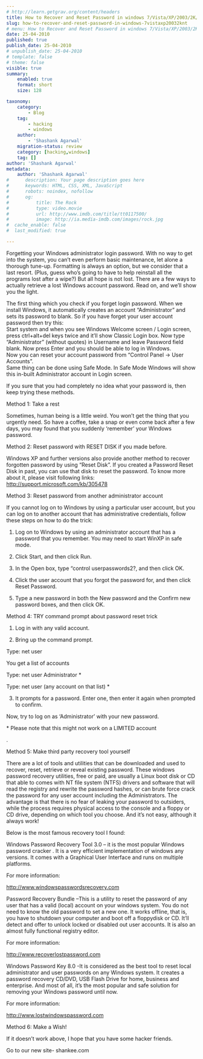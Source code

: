 ```yaml
---
# http://learn.getgrav.org/content/headers
title: How to Recover and Reset Password in windows 7/Vista/XP/2003/2K/NT
slug: how-to-recover-and-reset-password-in-windows-7vistaxp20032knt
# menu: How to Recover and Reset Password in windows 7/Vista/XP/2003/2K/NT
date: 25-04-2010
published: true
publish_date: 25-04-2010
# unpublish_date: 25-04-2010
# template: false
# theme: false
visible: true
summary:
    enabled: true
    format: short
    size: 128

taxonomy:
    category:
        - Blog
    tag:
        - hacking
        - windows
    author:
        - 'Shashank Agarwal'
    migration-status: review
    category: [hacking,windows]
    tag: []
author: 'Shashank Agarwal'
metadata:
    author: 'Shashank Agarwal'
#      description: Your page description goes here
#      keywords: HTML, CSS, XML, JavaScript
#      robots: noindex, nofollow
#      og:
#          title: The Rock
#          type: video.movie
#          url: http://www.imdb.com/title/tt0117500/
#          image: http://ia.media-imdb.com/images/rock.jpg
#  cache_enable: false
#  last_modified: true

---
```


Forgetting your Windows administrator login password. With no way to get into the system, you can’t even perform basic maintenance, let alone a thorough tune-up. Formatting is always an option, but we consider that a last resort. (Plus, guess who’s going to have to help reinstall all the programs lost after a wipe?) But all hope is not lost. There are a few ways to actually retrieve a lost Windows account password. Read on, and we’ll show you the light.

The first thing which you check if you forget login password. When we install Windows, it automatically creates an account “Administrator” and sets its password to blank. So if you have forget your user account password then try this:  
Start system and when you see Windows Welcome screen / Login screen, press ctrl+alt+del keys twice and it’ll show Classic Login box. Now type “Administrator” (without quotes) in Username and leave Password field blank. Now press Enter and you should be able to log in Windows.  
Now you can reset your account password from “Control Panel -> User Accounts”.  
Same thing can be done using Safe Mode. In Safe Mode Windows will show this in-built Administrator account in Login screen.

If you sure that you had completely no idea what your password is, then keep trying these methods.

Method 1: Take a rest

Sometimes, human being is a little weird. You won’t get the thing that you urgently need. So have a coffee, take a snap or even come back after a few days, you may found that you suddenly ‘remember’ your Windows password.

Method 2: Reset password with RESET DISK if you made before.

Windows XP and further versions also provide another method to recover forgotten password by using “Reset Disk”. If you created a Password Reset Disk in past, you can use that disk to reset the password. To know more about it, please visit following links:  
http://support.microsoft.com/kb/305478

Method 3: Reset password from another administrator account

If you cannot log on to Windows by using a particular user account, but you can log on to another account that has administrative credentials, follow these steps on how to do the trick:

1. Log on to Windows by using an administrator account that has a password that you remember. You may need to start WinXP in safe mode.

2. Click Start, and then click Run.

3. In the Open box, type “control userpasswords2?, and then click OK.

4. Click the user account that you forgot the password for, and then click Reset Password.

5. Type a new password in both the New password and the Confirm new password boxes, and then click OK.

Method 4: TRY command prompt about password reset trick

1. Log in with any valid account.

2. Bring up the command prompt.

Type: net user

You get a list of accounts

Type: net user Administrator \*

Type: net user (any account on that list) \*

3. It prompts for a password. Enter one, then enter it again when prompted to confirm.

Now, try to log on as ‘Administrator’ with your new password.

\* Please note that this might not work on a LIMITED account

.

Method 5: Make third party recovery tool yourself

There are a lot of tools and utilities that can be downloaded and used to recover, reset, retrieve or reveal existing password. These windows password recovery utilities, free or paid, are usually a Linux boot disk or CD that able to comes with NT file system (NTFS) drivers and software that will read the registry and rewrite the password hashes, or can brute force crack the password for any user account including the Administrators. The advantage is that there is no fear of leaking your password to outsiders, while the process requires physical access to the console and a floppy or CD drive, depending on which tool you choose. And it’s not easy, although it always work!

Below is the most famous recovery tool I found:

Windows Password Recovery Tool 3.0 – it is the most popular Windows password cracker . It is a very efficient implementation of windows any versions. It comes with a Graphical User Interface and runs on multiple platforms.

For more information:

http://www.windowspasswordsrecovery.com

Password Recovery Bundle –This is a utility to reset the password of any user that has a valid (local) account on your windows system. You do not need to know the old password to set a new one. It works offline, that is, you have to shutdown your computer and boot off a floppydisk or CD. It’ll detect and offer to unlock locked or disabled out user accounts. It is also an almost fully functional registry editor.

For more information:

http://www.recoverlostpassword.com

Windows Password Key 8.0 -It is considered as the best tool to reset local administrator and user passwords on any Windows system. It creates a password recovery CD/DVD, USB Flash Drive for home, business and enterprise. And most of all, it’s the most popular and safe solution for removing your Windows password until now.

For more information:

http://www.lostwindowspassword.com

Method 6: Make a Wish!

If it doesn’t work above, I hope that you have some hacker friends.

Go to our new site- shankee.com
